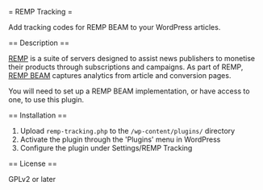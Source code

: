 = REMP Tracking =

Add tracking codes for REMP BEAM to your WordPress articles.

== Description ==

[REMP](https://remp2020.com/) is a suite of servers designed to assist news publishers to monetise their products through subscriptions and campaigns. As part of REMP, [REMP BEAM](https://remp2020.com/beam.html) captures analytics from article and conversion pages.

You will need to set up a REMP BEAM implementation, or have access to one, to use this plugin. 

== Installation ==

1. Upload `remp-tracking.php` to the `/wp-content/plugins/` directory
2. Activate the plugin through the 'Plugins' menu in WordPress
3. Configure the plugin under Settings/REMP Tracking

== License ==

GPLv2 or later